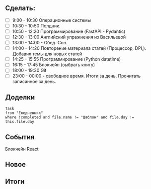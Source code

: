 ## Cделать:
- [ ] 9:00 - 10:30 Операционные системы
- [ ] 10:30 - 10:50 Полдник.
- [ ] 10:50 - 12:20 Программирование (FastAPI - Pydantic)
- [ ] 12:30 - 13:00 Английский упражнения из Васильевой 
- [ ] 13:00 - 14:00 - Обед. Сон.
- [ ] 14:00 - 14:20 Повторение материала статей (Процессор, DPI,). Добавил темы для новых статей 
- [ ] 14:25 - 15:55 Программирование (Python datetime)
- [ ] 16:15 - 17:45  Блокчейн (выбрать книгу)
- [ ] 18:00 - 19:30 Git
- [ ] 23:00 - 00:00 - свободное время. Итоги за день. Прочитать записанное за день.

## Доделки 
```dataview
Task
from "Ежедневник"
where !completed and file.name != "Шаблон" and file.day != this.file.day
```
## События

Блокчейн 
React 

## Новое
## Итоги
